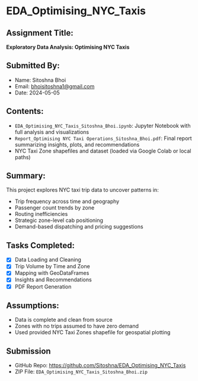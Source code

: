 
# EDA_Optimising_NYC_Taxis

## Assignment Title:
**Exploratory Data Analysis: Optimising NYC Taxis**

## Submitted By:
- Name: Sitoshna Bhoi  
- Email: bhoisitoshna1@gmail.com  
- Date: 2024-05-05

## Contents:
- `EDA_Optimising_NYC_Taxis_Sitoshna_Bhoi.ipynb`: Jupyter Notebook with full analysis and visualizations
- `Report_Optimising NYC Taxi Operations_Sitoshna_Bhoi.pdf`: Final report summarizing insights, plots, and recommendations
- NYC Taxi Zone shapefiles and dataset (loaded via Google Colab or local paths)

## Summary:
This project explores NYC taxi trip data to uncover patterns in:
- Trip frequency across time and geography
- Passenger count trends by zone
- Routing inefficiencies
- Strategic zone-level cab positioning
- Demand-based dispatching and pricing suggestions

## Tasks Completed:
- [x] Data Loading and Cleaning
- [x] Trip Volume by Time and Zone
- [x] Mapping with GeoDataFrames
- [x] Insights and Recommendations
- [x] PDF Report Generation

## Assumptions:
- Data is complete and clean from source
- Zones with no trips assumed to have zero demand
- Used provided NYC Taxi Zones shapefile for geospatial plotting

## Submission
- GitHub Repo: https://github.com/Sitoshna/EDA_Optimising_NYC_Taxis
- ZIP File: `EDA_Optimising_NYC_Taxis_Sitoshna_Bhoi.zip`
